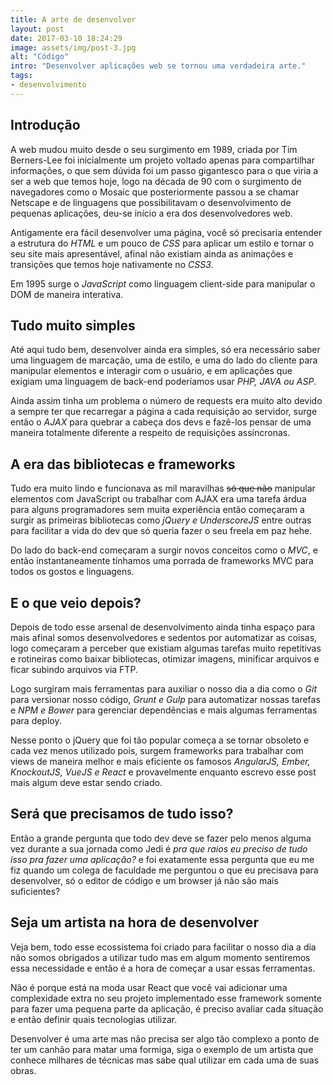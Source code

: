 ```yaml
---
title: A arte de desenvolver
layout: post
date: 2017-03-10 18:24:29
image: assets/img/post-3.jpg
alt: "Código"
intro: "Desenvolver aplicações web se tornou uma verdadeira arte."
tags:
- desenvolvimento
---
```


## Introdução

A web mudou muito desde o seu surgimento em 1989, criada por Tim Berners-Lee foi inicialmente um projeto voltado apenas para compartilhar informações, o que sem dúvida foi um passo gigantesco para o que viria a ser a web que temos hoje, logo na década de 90 com o surgimento de navegadores como o Mosaic que posteriormente passou a se chamar Netscape e de linguagens que possibilitavam o desenvolvimento de pequenas aplicações, deu-se início a era dos desenvolvedores web.

Antigamente era fácil desenvolver uma página, você só precisaria entender a estrutura do <em>HTML</em> e um pouco de <em>CSS</em> para aplicar um estilo e tornar o seu site mais apresentável, afinal não existiam ainda as animações e transições que temos hoje nativamente no <em>CSS3</em>. 

Em 1995 surge o <em>JavaScript</em> como linguagem client-side para manipular o DOM de maneira interativa.


## Tudo muito simples

Até aqui tudo bem, desenvolver ainda era simples, só era necessário saber uma linguagem de marcação, uma de estilo, e uma do lado do cliente para manipular elementos e interagir com o usuário, e em aplicações que exigiam uma linguagem de back-end poderíamos usar <em>PHP, JAVA ou ASP</em>. 

Ainda assim tinha um problema o número de requests era muito alto devido a sempre ter que recarregar a página a cada requisição ao servidor, surge então o <em>AJAX</em> para quebrar a cabeça dos devs e fazê-los pensar de uma maneira totalmente diferente a respeito de requisições assíncronas.

## A era das bibliotecas e frameworks

Tudo era muito lindo e funcionava as mil maravilhas <strike>só que não</strike> manipular elementos com JavaScript ou trabalhar com AJAX era uma tarefa árdua para alguns programadores sem muita experiência então começaram a surgir as primeiras bibliotecas como <em>jQuery e UnderscoreJS</em> entre outras para facilitar a vida do dev que só queria fazer o seu freela em paz hehe.

Do lado do back-end começaram a surgir novos conceitos como o <em>MVC</em>, e então instantaneamente tínhamos uma porrada de frameworks MVC para todos os gostos e linguagens.

## E o que veio depois?

Depois de todo esse arsenal de desenvolvimento ainda tinha espaço para mais afinal somos desenvolvedores e sedentos por automatizar as coisas, logo começaram a perceber que existiam algumas tarefas muito repetitivas e rotineiras como baixar bibliotecas, otimizar imagens, minificar arquivos e ficar subindo arquivos via FTP. 

Logo surgiram mais ferramentas para auxiliar o nosso dia a dia como o <em>Git</em> para versionar nosso código, <em>Grunt e Gulp</em> para automatizar nossas tarefas e <em>NPM e Bower</em> para gerenciar dependências e mais algumas ferramentas para deploy.

Nesse ponto o jQuery que foi tão popular começa a se tornar obsoleto e cada vez menos utilizado pois, surgem frameworks para trabalhar com views de maneira melhor e mais eficiente os famosos <em>AngularJS, Ember, KnockoutJS, VueJS e React</em> e provavelmente enquanto escrevo esse post mais algum deve estar sendo criado.

## Será que precisamos de tudo isso?

Então a grande pergunta que todo dev deve se fazer pelo menos alguma vez durante a sua jornada como Jedi é <em>pra que raios eu preciso de tudo isso pra fazer uma aplicação?</em> e foi exatamente essa pergunta que eu me fiz quando um colega de faculdade me perguntou o que eu precisava para desenvolver, só o editor de código e um browser já não são mais suficientes? 

## Seja um artista na hora de desenvolver

Veja bem, todo esse ecossistema foi criado para facilitar o nosso dia a dia não somos obrigados a utilizar tudo mas em algum momento sentiremos essa necessidade e então é a hora de começar a usar essas ferramentas. 

Não é porque está na moda usar React que você vai adicionar uma complexidade extra no seu projeto implementado esse framework somente para fazer uma pequena parte da aplicação, é preciso avaliar cada situação e então definir quais tecnologias utilizar.

Desenvolver é uma arte mas não precisa ser algo tão complexo a ponto de ter um canhão para matar uma formiga, siga o exemplo de um artista que conhece milhares de técnicas mas sabe qual utilizar em cada uma de suas obras.
